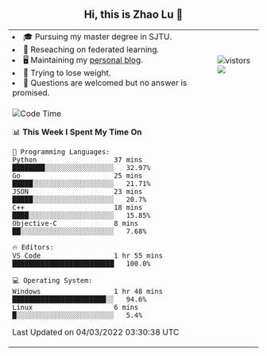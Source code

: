 <h2 align="center"> Hi, this is Zhao Lu 👋</h2>

<table style="overflow:hidden;">
    <tr> 
        <td>
            <li>🎓 Pursuing my master degree in SJTU.</li>
            <li>🌱 Reseaching on federated learning.</li>
            <li>🖥️ Maintaining my <a href="https://ifarewell.xyz">personal blog</a>.</li>
            <li>💪 Trying to lose weight.</li>
            <li>💬 Questions are welcomed but no answer is promised.</li> 
        </td>
        <td>
            <img src="https://visitor-badge.glitch.me/badge?page_id=ifarewell" alt="vistors" />
        <br>
          <img src="https://github-readme-stats.vercel.app/api?username=ifarewell&theme=graywhite&hide=prs,contribs&show_icons=true&hide_border=true&icon_color=CE1D2D&text_color=718096&bg_color=ffffff&hide_title=true" />
        </td>
    </tr>
    <tr>
        <td colspan="2">
            
<!--START_SECTION:waka-->
![Code Time](http://img.shields.io/badge/Code%20Time-103%20hrs%209%20mins-blue)

📊 **This Week I Spent My Time On** 

```text
💬 Programming Languages: 
Python                   37 mins             ████████░░░░░░░░░░░░░░░░░   32.97% 
Go                       25 mins             █████░░░░░░░░░░░░░░░░░░░░   21.71% 
JSON                     23 mins             █████░░░░░░░░░░░░░░░░░░░░   20.7% 
C++                      18 mins             ████░░░░░░░░░░░░░░░░░░░░░   15.85% 
Objective-C              8 mins              ██░░░░░░░░░░░░░░░░░░░░░░░   7.68%

🔥 Editors: 
VS Code                  1 hr 55 mins        █████████████████████████   100.0%

💻 Operating System: 
Windows                  1 hr 48 mins        ███████████████████████░░   94.6% 
Linux                    6 mins              █░░░░░░░░░░░░░░░░░░░░░░░░   5.4%

```


 Last Updated on 04/03/2022 03:30:38 UTC
<!--END_SECTION:waka-->
            
</td></tr>
</table>

